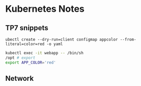 # Kubernetes Notes

## TP7 snippets
```
ubectl create --dry-run=client configmap appcolor --from-literal=color=red -o yaml
```

```sh
kubectl exec -it webapp -- /bin/sh
/opt # export
export APP_COLOR='red'
```
## Network
